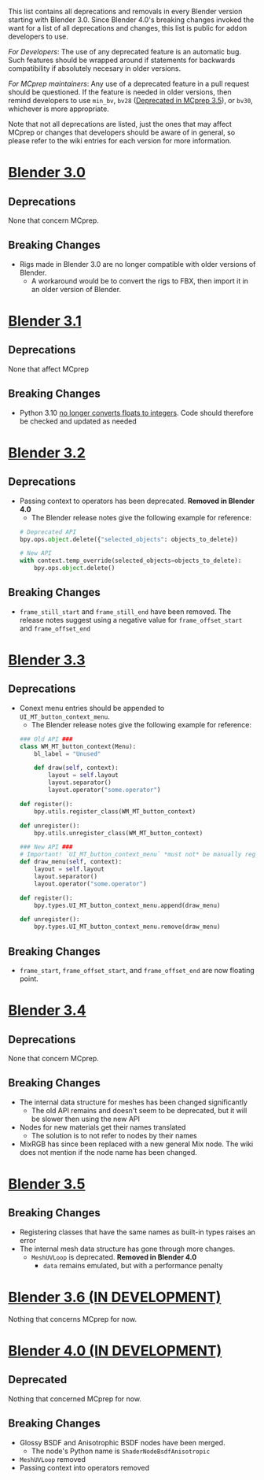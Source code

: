 This list contains all deprecations and removals in every Blender version starting with Blender 3.0. Since Blender 4.0's breaking changes invoked the want for a list of all deprecations and changes, this list is public for addon developers to use.

_For Developers_: The use of any deprecated feature is an automatic bug. Such features should be wrapped around if statements for backwards compatibility if absolutely necesary in older versions.

_For MCprep maintainers_: Any use of a deprecated feature in a pull request should be questioned. If the feature is needed in older versions, then remind developers to use `min_bv`, `bv28` ([Deprecated in MCprep 3.5](https://github.com/TheDuckCow/MCprep/pull/401)), or `bv30`, whichever is more appropriate.

Note that not all deprecations are listed, just the ones that may affect MCprep or changes that developers should be aware of in general, so please refer to the wiki entries for each version for more information.

# [Blender 3.0](https://wiki.blender.org/wiki/Reference/Release_Notes/3.0/Python_API)
## Deprecations
None that concern MCprep.

## Breaking Changes
- Rigs made in Blender 3.0 are no longer compatible with older versions of Blender. 
    - A workaround would be to convert the rigs to FBX, then import it in an older version of Blender.

# [Blender 3.1](https://wiki.blender.org/wiki/Reference/Release_Notes/3.1/Python_API)
## Deprecations
None that affect MCprep

## Breaking Changes
- Python 3.10 [no longer converts floats to integers](https://github.com/python/cpython/issues/82180). Code should therefore be checked and updated as needed

# [Blender 3.2](https://wiki.blender.org/wiki/Reference/Release_Notes/3.2/Python_API)
## Deprecations
- Passing context to operators has been deprecated. **Removed in Blender 4.0**
    - The Blender release notes give the following example for reference:
    ```py
    # Deprecated API
    bpy.ops.object.delete({"selected_objects": objects_to_delete})

    # New API
    with context.temp_override(selected_objects=objects_to_delete):
        bpy.ops.object.delete()
    ```

## Breaking Changes
- `frame_still_start` and `frame_still_end` have been removed. The release notes suggest using a negative value for `frame_offset_start` and `frame_offset_end`

# [Blender 3.3](https://wiki.blender.org/wiki/Reference/Release_Notes/3.3/Python_API)
## Deprecations
- Conext menu entries should be appended to `UI_MT_button_context_menu`.
    - The Blender release notes give the following example for reference: 
    ```py
    ### Old API ###
    class WM_MT_button_context(Menu):
        bl_label = "Unused"

        def draw(self, context):
            layout = self.layout
            layout.separator()
            layout.operator("some.operator")

    def register():
        bpy.utils.register_class(WM_MT_button_context)

    def unregister():
        bpy.utils.unregister_class(WM_MT_button_context)

    ### New API ###
    # Important! `UI_MT_button_context_menu` *must not* be manually registered.
    def draw_menu(self, context):
        layout = self.layout
        layout.separator()
        layout.operator("some.operator")

    def register():
        bpy.types.UI_MT_button_context_menu.append(draw_menu)

    def unregister():
        bpy.types.UI_MT_button_context_menu.remove(draw_menu)
    ```

## Breaking Changes
- `frame_start`, `frame_offset_start`, and `frame_offset_end` are now floating point.

# [Blender 3.4](https://wiki.blender.org/wiki/Reference/Release_Notes/3.4/Python_API)
## Deprecations
None that concern MCprep.

## Breaking Changes
- The internal data structure for meshes has been changed significantly
    - The old API remains and doesn't seem to be deprecated, but it will be slower then using the new API
- Nodes for new materials get their names translated
    - The solution is to not refer to nodes by their names
- MixRGB has since been replaced with a new general Mix node. The wiki does not mention if the node name has been changed.

# [Blender 3.5](https://wiki.blender.org/wiki/Reference/Release_Notes/3.5/Python_API)
## Breaking Changes
- Registering classes that have the same names as built-in types raises an error
- The internal mesh data structure has gone through more changes.
    - `MeshUVLoop` is deprecated. **Removed in Blender 4.0**
        - `data` remains emulated, but with a performance penalty

# [Blender 3.6 (IN DEVELOPMENT)](https://wiki.blender.org/wiki/Reference/Release_Notes/3.6/Python_API)
Nothing that concerns MCprep for now.

# [Blender 4.0 (IN DEVELOPMENT)](https://wiki.blender.org/wiki/Reference/Release_Notes/4.0/Python_API)
## Deprecated
Nothing that concerned MCprep for now.

## Breaking Changes
- Glossy BSDF and Anisotrophic BSDF nodes have been merged. 
    - The node's Python name is `ShaderNodeBsdfAnisotropic`
- `MeshUVLoop` removed
- Passing context into operators removed
